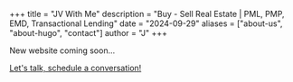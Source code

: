 +++
title = "JV With Me"
description = "Buy - Sell Real Estate | PML, PMP, EMD, Transactional Lending"
date = "2024-09-29"
aliases = ["about-us", "about-hugo", "contact"]
author = "J"
+++

New website coming soon...

[Let's talk, schedule a conversation!](https://jvwith.me/letstalk)

